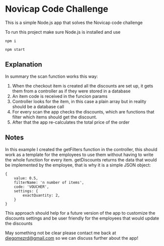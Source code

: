 # Novicap Code Challenge
This is a simple Node.js app that solves the Novicap code challenge

To run this project make sure Node.js is installed and use
```
npm i
```
```
npm start
```

## Explanation
In summary the scan function works this way:

1. When the checkout item is created all the discounts are set up, it gets them from a controller as if they were stored in a database
2. An item code is received in the funcion params
3. Controller looks for the item, in this case a plain array but in reality should be a database call
4. For every scan the app checks the discounts, which are functions that filter which items should get the discount.
5. After that the app re-calculates the total price of the order

## Notes
In this example I created the getFilters function in the controller, this should work as a template for the employees to use them without having to write the whole function for every item.
getDiscounts returns the data that would be implemented by the employee, that is why it is a simple JSON object:
```
{
    value: 0.5,
    filterName: 'n number of items',
    code: 'VOUCHER',
    settings: {
        exactQuantity: 2,
    }
}
```
This approach should help for a future version of the app to customize the discounts settings and be user friendly for the employees that would update the discounts

May something not be clear please contact me back at diegomezrd@gmail.com so we can discuss further about the app!
